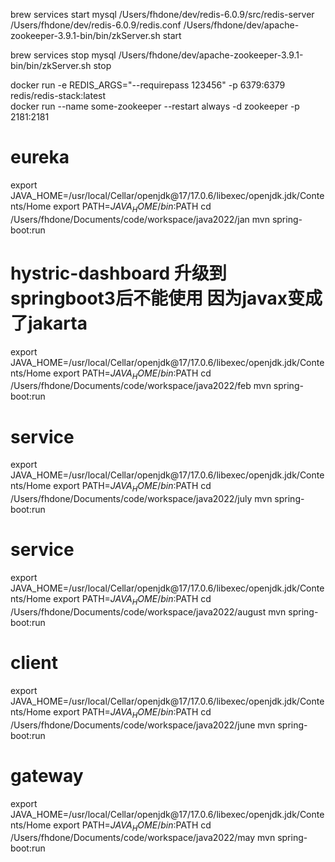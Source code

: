 brew services start mysql
/Users/fhdone/dev/redis-6.0.9/src/redis-server /Users/fhdone/dev/redis-6.0.9/redis.conf
/Users/fhdone/dev/apache-zookeeper-3.9.1-bin/bin/zkServer.sh start

brew services stop mysql
/Users/fhdone/dev/apache-zookeeper-3.9.1-bin/bin/zkServer.sh stop


docker run -e REDIS_ARGS="--requirepass 123456" -p 6379:6379  redis/redis-stack:latest  
docker run --name some-zookeeper --restart always -d zookeeper -p 2181:2181

# eureka
export JAVA_HOME=/usr/local/Cellar/openjdk@17/17.0.6/libexec/openjdk.jdk/Contents/Home
export PATH=$JAVA_HOME/bin:$PATH
cd /Users/fhdone/Documents/code/workspace/java2022/jan
mvn spring-boot:run

# hystric-dashboard 升级到springboot3后不能使用  因为javax变成了jakarta 
export JAVA_HOME=/usr/local/Cellar/openjdk@17/17.0.6/libexec/openjdk.jdk/Contents/Home
export PATH=$JAVA_HOME/bin:$PATH
cd /Users/fhdone/Documents/code/workspace/java2022/feb
mvn spring-boot:run

# service
export JAVA_HOME=/usr/local/Cellar/openjdk@17/17.0.6/libexec/openjdk.jdk/Contents/Home
export PATH=$JAVA_HOME/bin:$PATH
cd /Users/fhdone/Documents/code/workspace/java2022/july
mvn spring-boot:run

# service
export JAVA_HOME=/usr/local/Cellar/openjdk@17/17.0.6/libexec/openjdk.jdk/Contents/Home
export PATH=$JAVA_HOME/bin:$PATH
cd /Users/fhdone/Documents/code/workspace/java2022/august
mvn spring-boot:run

# client
export JAVA_HOME=/usr/local/Cellar/openjdk@17/17.0.6/libexec/openjdk.jdk/Contents/Home
export PATH=$JAVA_HOME/bin:$PATH
cd /Users/fhdone/Documents/code/workspace/java2022/june
mvn spring-boot:run

# gateway
export JAVA_HOME=/usr/local/Cellar/openjdk@17/17.0.6/libexec/openjdk.jdk/Contents/Home
export PATH=$JAVA_HOME/bin:$PATH
cd /Users/fhdone/Documents/code/workspace/java2022/may
mvn spring-boot:run